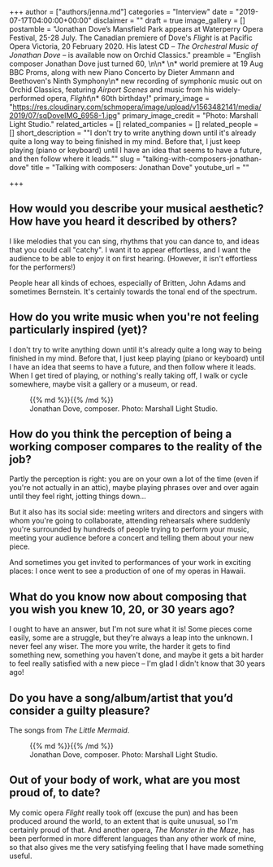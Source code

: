 +++
author = ["authors/jenna.md"]
categories = "Interview"
date = "2019-07-17T04:00:00+00:00"
disclaimer = ""
draft = true
image_gallery = []
postamble = "Jonathan Dove’s Mansfield Park appears at Waterperry Opera Festival, 25-28 July. The Canadian premiere of Dove's _Flight_ is at Pacific Opera Victoria, 20 February 2020. His latest CD – _The Orchestral Music of Jonathan Dove_ – is available now on Orchid Classics."
preamble = "English composer Jonathan Dove just turned 60, \n\n* \n* world premiere at 19 Aug BBC Proms, along with new Piano Concerto by Dieter Ammann and Beethoven's Ninth Symphony\n* new recording of symphonic music out on Orchid Classics, featuring _Airport Scenes_ and music from his widely-performed opera, _Flight_\n* 60th birthday!"
primary_image = "https://res.cloudinary.com/schmopera/image/upload/v1563482141/media/2019/07/sqDoveIMG_6958-1.jpg"
primary_image_credit = "Photo: Marshall Light Studio."
related_articles = []
related_companies = []
related_people = []
short_description = "\"I don't try to write anything down until it's already quite a long way to being finished in my mind. Before that, I just keep playing (piano or keyboard) until I have an idea that seems to have a future, and then follow where it leads.\""
slug = "talking-with-composers-jonathan-dove"
title = "Talking with composers: Jonathan Dove"
youtube_url = ""

+++
## How would you describe your musical aesthetic? How have you heard it described by others?

I like melodies that you can sing, rhythms that you can dance to, and ideas that you could call "catchy". I want it to appear effortless, and I want the audience to be able to enjoy it on first hearing. (However, it isn't effortless for the performers!)

People hear all kinds of echoes, especially of Britten, John Adams and sometimes Bernstein. It's certainly towards the tonal end of the spectrum.

## How do you write music when you're not feeling particularly inspired (yet)?

I don't try to write anything down until it's already quite a long way to being finished in my mind. Before that, I just keep playing (piano or keyboard) until I have an idea that seems to have a future, and then follow where it leads. When I get tired of playing, or nothing's really taking off, I walk or cycle somewhere, maybe visit a gallery or a museum, or read.

<figure data-type="image">{{% md %}}{{% /md %}}

<figcaption>Jonathan Dove, composer. Photo: Marshall Light Studio.</figcaption>

</figure>

## How do you think the perception of being a working composer compares to the reality of the job?

Partly the perception is right: you are on your own a lot of the time (even if you're not actually in an attic), maybe playing phrases over and over again until they feel right, jotting things down...

But it also has its social side: meeting writers and directors and singers with whom you're going to collaborate, attending rehearsals where suddenly you're surrounded by hundreds of people trying to perform your music, meeting your audience before a concert and telling them about your new piece.

And sometimes you get invited to performances of your work in exciting places: I once went to see a production of one of my operas in Hawaii.

## What do you know now about composing that you wish you knew 10, 20, or 30 years ago?

I ought to have an answer, but I'm not sure what it is! Some pieces come easily, some are a struggle, but they're always a leap into the unknown. I never feel any wiser. The more you write, the harder it gets to find something new, something you haven't done, and maybe it gets a bit harder to feel really satisfied with a new piece – I'm glad I didn't know that 30 years ago!

## Do you have a song/album/artist that you’d consider a guilty pleasure?

The songs from _The Little Mermaid_.

<figure data-type="image">{{% md %}}{{% /md %}}

<figcaption>Jonathan Dove, composer. Photo: Marshall Light Studio.</figcaption>

</figure>

## Out of your body of work, what are you most proud of, to date?

My comic opera _Flight_ really took off (excuse the pun) and has been produced around the world, to an extent that is quite unusual, so I'm certainly proud of that. And another opera, _The Monster in the Maze_, has been performed in more different languages than any other work of mine, so that also gives me the very satisfying feeling that I have made something useful.